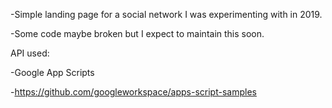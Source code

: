 
-Simple landing page for a social network I was experimenting with in 2019.





-Some code maybe broken but I expect to maintain this soon.


API used:


-Google App Scripts


-https://github.com/googleworkspace/apps-script-samples

